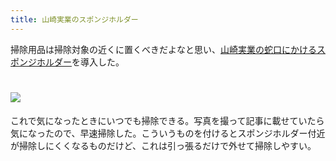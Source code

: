 ```yaml
---
title: 山崎実業のスポンジホルダー
---
```

掃除用品は掃除対象の近くに置くべきだよなと思い、[山崎実業の蛇口にかけるスポンジホルダー](https://www.amazon.co.jp/dp/B07MM4GC6P)を導入した。

![](https://lh5.googleusercontent.com/JgpRDDwDRvGfNY0ILudZjWhRyBfgzCw2h4E-5Xkp-E4UtDB7u-I3ypliWfwc1rzEARpRQkVMkxVKTnAAHgHORQmX8xbmbj9JudKqCgTMbF5ZR_0P8pvg8Fwqky-6GIncfalPUe2cvfoy5OFJKSDFtlB90FPGnuUX8tQJ0pzNCC6EREvqOvaX5G_CCKwB)
===================================================================================================================================================================================================================================

これで気になったときにいつでも掃除できる。写真を撮って記事に載せていたら気になったので、早速掃除した。こういうものを付けるとスポンジホルダー付近が掃除しにくくなるものだけど、これは引っ張るだけで外せて掃除しやすい。
